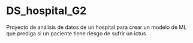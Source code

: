 # DS_hospital_G2
Proyecto de análisis de datos de un hospital para crear un modelo de ML que prediga si un paciente tiene riesgo de sufrir un ictus

